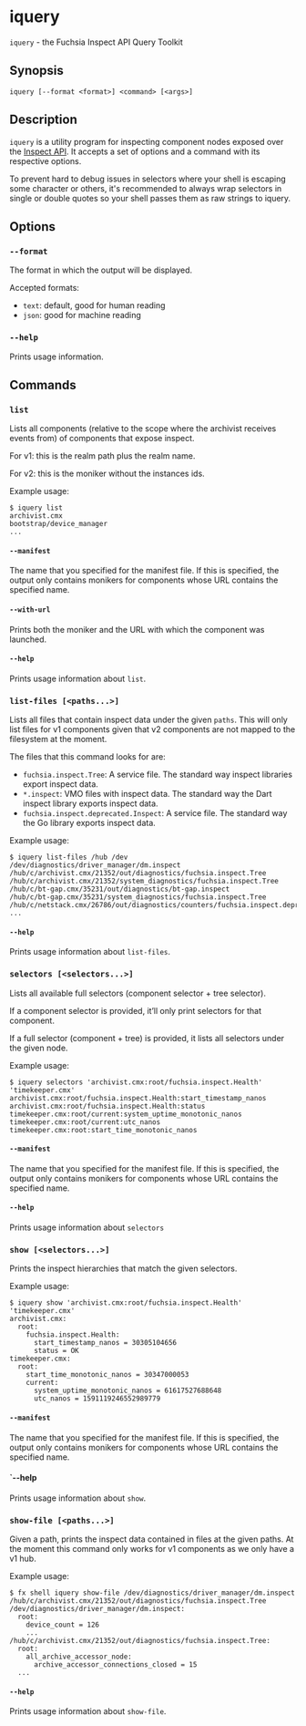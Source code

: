 # iquery

`iquery` - the Fuchsia Inspect API Query Toolkit

## Synopsis

```
iquery [--format <format>] <command> [<args>]
```

## Description

`iquery` is a utility program for inspecting component nodes exposed over the
[Inspect API]. It accepts a set of options and a command with
its respective options.

To prevent hard to debug issues in selectors where your shell is escaping some
character or others, it's recommended to always wrap selectors in single or
double quotes so your shell passes them as raw strings to iquery.

## Options

### `--format`

The format in which the output will be displayed.

Accepted formats:

- `text`: default, good for human reading
- `json`: good for machine reading

### `--help`

Prints usage information.

## Commands

### `list`

Lists all components (relative to the scope where the archivist receives events
from) of components that expose inspect.

For v1: this is the realm path plus the realm name.

For v2: this is the moniker without the instances ids.

Example usage:

```
$ iquery list
archivist.cmx
bootstrap/device_manager
...
```

#### `--manifest`

The name that you specified for the manifest file. If this is specified, the
output only contains monikers for components whose URL contains the specified
name.

#### `--with-url`

Prints both the moniker and the URL with which the component was launched.

#### `--help`

Prints usage information about `list`.

### `list-files [<paths...>]`

Lists all files that contain inspect data under the given `paths`. This will
only list files for v1 components given that v2 components are not mapped to the
filesystem at the moment.

The files that this command looks for are:

- `fuchsia.inspect.Tree`: A service file. The standard way inspect libraries
  export inspect data.
- `*.inspect`: VMO files with inspect data. The standard way the Dart inspect
  library exports inspect data.
- `fuchsia.inspect.deprecated.Inspect`: A service file. The standard way the Go
  library exports inspect data.

Example usage:

```
$ iquery list-files /hub /dev
/dev/diagnostics/driver_manager/dm.inspect
/hub/c/archivist.cmx/21352/out/diagnostics/fuchsia.inspect.Tree
/hub/c/archivist.cmx/21352/system_diagnostics/fuchsia.inspect.Tree
/hub/c/bt-gap.cmx/35231/out/diagnostics/bt-gap.inspect
/hub/c/bt-gap.cmx/35231/system_diagnostics/fuchsia.inspect.Tree
/hub/c/netstack.cmx/26786/out/diagnostics/counters/fuchsia.inspect.deprecated.Inspect
...
```

#### `--help`

Prints usage information about `list-files`.

### `selectors [<selectors...>]`

Lists all available full selectors (component selector + tree selector).

If a component selector is provided, it’ll only print selectors for that component.

If a full selector (component + tree) is provided, it lists all selectors under the given node.

Example usage:

```
$ iquery selectors 'archivist.cmx:root/fuchsia.inspect.Health' 'timekeeper.cmx'
archivist.cmx:root/fuchsia.inspect.Health:start_timestamp_nanos
archivist.cmx:root/fuchsia.inspect.Health:status
timekeeper.cmx:root/current:system_uptime_monotonic_nanos
timekeeper.cmx:root/current:utc_nanos
timekeeper.cmx:root:start_time_monotonic_nanos
```

#### `--manifest`

The name that you specified for the manifest file. If this is specified, the
output only contains monikers for components whose URL contains the specified
name.

#### `--help`

Prints usage information about `selectors`


### `show [<selectors...>]`

Prints the inspect hierarchies that match the given selectors.

Example usage:

```
$ iquery show 'archivist.cmx:root/fuchsia.inspect.Health' 'timekeeper.cmx'
archivist.cmx:
  root:
    fuchsia.inspect.Health:
      start_timestamp_nanos = 30305104656
      status = OK
timekeeper.cmx:
  root:
    start_time_monotonic_nanos = 30347000053
    current:
      system_uptime_monotonic_nanos = 61617527688648
      utc_nanos = 1591119246552989779
```

#### `--manifest`

The name that you specified for the manifest file. If this is specified, the
output only contains monikers for components whose URL contains the specified
name.

#### `--help

Prints usage information about `show`.

### `show-file [<paths...>]`

Given a path, prints the inspect data contained in files at the given paths. At the moment this
command only works for v1 components as we only have a v1 hub.

Example usage:

```
$ fx shell iquery show-file /dev/diagnostics/driver_manager/dm.inspect /hub/c/archivist.cmx/21352/out/diagnostics/fuchsia.inspect.Tree
/dev/diagnostics/driver_manager/dm.inspect:
  root:
    device_count = 126
    ...
/hub/c/archivist.cmx/21352/out/diagnostics/fuchsia.inspect.Tree:
  root:
    all_archive_accessor_node:
      archive_accessor_connections_closed = 15
  ...
```

#### `--help`

Prints usage information about `show-file`.

[Inspect API]: /development/diagnostics/inspect/README.md
